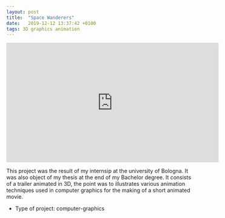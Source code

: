 ```yaml
---
layout: post
title:  "Space Wanderers"
date:   2019-12-12 13:37:42 +0100
tags: 3D graphics animation
---
```


<iframe width="560" height="315" src="https://www.youtube.com/embed/HXRALKNNZ_8" frameborder="0" allow="accelerometer; autoplay; encrypted-media; gyroscope; picture-in-picture" allowfullscreen></iframe>

This project was the result of my internsip at the university of Bologna.
It was also object of my thesis at the end of my Bachelor degree. It consists
of a trailer animated in 3D, the point was to illustrates various animation
techniques used in computer graphics for the making of a short animated movie.

* Type of project: computer-graphics
